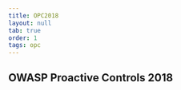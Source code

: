 ```yaml
---
title: OPC2018
layout: null
tab: true
order: 1
tags: opc
---
```


## OWASP Proactive Controls 2018

